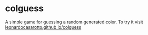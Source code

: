 # colguess
A simple game for guessing a random generated color. To try it visit <a href="leonardocasarotto.github.io/colguess">leonardocasarotto.github.io/colguess</a>
